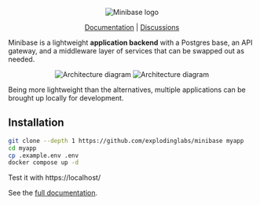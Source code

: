 <p align="center">
  <img alt="Minibase logo" src="https://github.com/explodinglabs/minibase/blob/main/logo.png?raw=true" />
</p>

<p align="center">
  <a href="https://github.com/minibasehq/minibase/wiki">Documentation</a> |
  <a href="https://github.com/minibasehq/minibase/discussions">Discussions</a>
</p>

Minibase is a lightweight **application backend** with a Postgres base, an API gateway, and a middleware layer of services that can be swapped out as needed.

<p align="center">
  <img alt="Architecture diagram" src="https://github.com/explodinglabs/minibase/blob/main/architecture-light.svg?raw=true#gh-light-mode-only" />
  <img alt="Architecture diagram" src="https://github.com/explodinglabs/minibase/blob/main/architecture-dark.svg?raw=true#gh-dark-mode-only" />
</p>

Being more lightweight than the alternatives, multiple applications can be
brought up locally for development.

## Installation

```sh
git clone --depth 1 https://github.com/explodinglabs/minibase myapp
cd myapp
cp .example.env .env
docker compose up -d
```

Test it with https://localhost/

See the [full documentation](https://github.com/explodinglabs/minibase/wiki).
